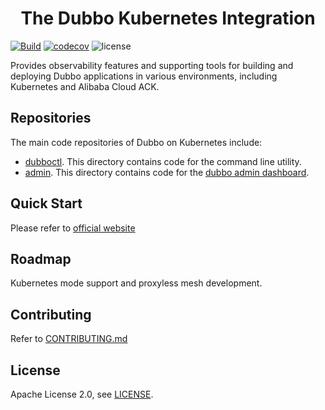 <h1 align="center">
The Dubbo Kubernetes Integration
</h1>

[![Build](https://github.com/apache/dubbo-kubernetes/actions/workflows/ci.yml/badge.svg)](https://github.com/apache/dubbo-kubernetes/actions/workflows/ci.yml)
[![codecov](https://codecov.io/gh/apache/dubbo-kubernetes/branch/master/graph/badge.svg)](https://codecov.io/gh/apache/dubbo-kubernetes)
![license](https://img.shields.io/badge/license-Apache--2.0-green.svg)

Provides observability features and supporting tools for building and deploying Dubbo applications in various environments, including Kubernetes and Alibaba Cloud ACK.

## Repositories
The main code repositories of Dubbo on Kubernetes include:

- [dubboctl](dubboctl/). This directory contains code for the command line utility.
- [admin](app/). This directory contains code for the
[dubbo admin dashboard](https://github.com/apache/dubbo-kubernetes/blob/master/app/README.md).



## Quick Start
Please refer to [official website](https://cn.dubbo.apache.org/zh-cn/overview/home/)

## Roadmap
Kubernetes mode support and proxyless mesh development.

## Contributing

Refer to [CONTRIBUTING.md](https://github.com/apache/dubbo-kubernetes/blob/master/CONTRIBUTING.md)

## License

Apache License 2.0, see [LICENSE](https://github.com/apache/dubbo-kubernetes/blob/master/LICENSE).